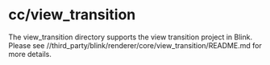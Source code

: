 # cc/view\_transition

The view\_transition directory supports the view transition project in Blink.
Please see //third\_party/blink/renderer/core/view\_transition/README.md for
more details.

